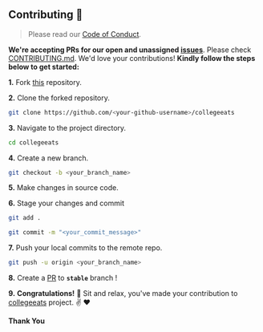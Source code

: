 

## Contributing :handshake:


> Please read our [Code of Conduct](CODE_OF_CONDUCT.md).

**We're accepting PRs for our open and unassigned [issues](https://github.com/cllgeets/collegeeats/issues)**. Please check [CONTRIBUTING.md](CONTRIBUTING.md). We'd love your contributions! **Kindly follow the steps below to get started:** 

**1.** Fork [this](https://github.com/cllgeets/collegeeats) repository.

**2.** Clone the forked repository.

```bash
git clone https://github.com/<your-github-username>/collegeeats
```

**3.** Navigate to the project directory.

```bash
cd collegeeats
```

**4.** Create a new branch.

```bash
git checkout -b <your_branch_name>
```

**5.** Make changes in source code.

**6.** Stage your changes and commit

```bash
git add .

git commit -m "<your_commit_message>"
```

**7.** Push your local commits to the remote repo.

```bash
git push -u origin <your_branch_name>
```

**8.** Create a [PR](https://help.github.com/en/github/collaborating-with-issues-and-pull-requests/creating-a-pull-request) to **`stable`** branch !

**9.** **Congratulations!** :tada: Sit and relax, you've made your contribution to [collegeeats](https://github.com/cllgeets/collegeeats) project. :v: :heart:


**Thank You**
